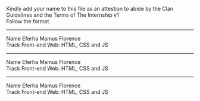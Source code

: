 Kindly add your name to this file as an attestion to abide by the Clan Guidelines and the Terms of The Internship v1
<br/> Follow the format.<br/> 
___
Name Eferha Mamus Florence <br/>
Track Front-end Web: HTML, CSS and JS
___
Name Eferha Mamus Florence <br/>
Track Front-end Web: HTML, CSS and JS
___
Name Eferha Mamus Florence <br/>
Track Front-end Web: HTML, CSS and JS

